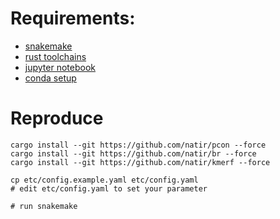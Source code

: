 # Requirements:

- [snakemake](https://snakemake.github.io/)
- [rust toolchains](https://rustup.rs/)
- [jupyter notebook](https://jupyter.org/)
- [conda setup](https://docs.conda.io/en/latest/miniconda.html)

# Reproduce

```
cargo install --git https://github.com/natir/pcon --force
cargo install --git https://github.com/natir/br --force
cargo install --git https://github.com/natir/kmerf --force

cp etc/config.example.yaml etc/config.yaml
# edit etc/config.yaml to set your parameter

# run snakemake
```
